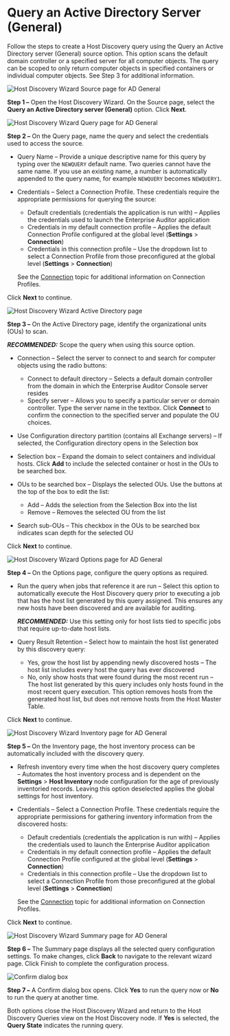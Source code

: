 # Query an Active Directory Server (General)

Follow the steps to create a Host Discovery query using the Query an Active Directory server
(General) source option. This option scans the default domain controller or a specified server for
all computer objects. The query can be scoped to only return computer objects in specified
containers or individual computer objects. See Step 3 for additional information.

![Host Discovery Wizard Source page for AD General](/img/product_docs/accessanalyzer/11.6/accessanalyzer/admin/hostdiscovery/wizard/source.webp)

**Step 1 –** Open the Host Discovery Wizard. On the Source page, select the **Query an Active
Directory server (General)** option. Click **Next**.

![Host Discovery Wizard Query page for AD General](/img/product_docs/accessanalyzer/11.6/accessanalyzer/admin/datacollector/nis/query.webp)

**Step 2 –** On the Query page, name the query and select the credentials used to access the source.

- Query Name – Provide a unique descriptive name for this query by typing over the `NEWQUERY`
  default name. Two queries cannot have the same name. If you use an existing name, a number is
  automatically appended to the query name, for example `NEWQUERY` becomes `NEWQUERY1`.
- Credentials – Select a Connection Profile. These credentials require the appropriate permissions
  for querying the source:

    - Default credentials (credentials the application is run with) – Applies the credentials used
      to launch the Enterprise Auditor application
    - Credentials in my default connection profile – Applies the default Connection Profile
      configured at the global level (**Settings** > **Connection**)
    - Credentials in this connection profile – Use the dropdown list to select a Connection Profile
      from those preconfigured at the global level (**Settings** > **Connection**)

    See the
    [Connection](/docs/accessanalyzer/11.6/admin/settings/connection/overview.md)
    topic for additional information on Connection Profiles.

Click **Next** to continue.

![Host Discovery Wizard Active Directory page](/img/product_docs/accessanalyzer/11.6/accessanalyzer/admin/hostdiscovery/wizard/activedirectory.webp)

**Step 3 –** On the Active Directory page, identify the organizational units (OUs) to scan.

**_RECOMMENDED:_** Scope the query when using this source option.

- Connection – Select the server to connect to and search for computer objects using the radio
  buttons:

    - Connect to default directory – Selects a default domain controller from the domain in which
      the Enterprise Auditor Console server resides
    - Specify server – Allows you to specify a particular server or domain controller. Type the
      server name in the textbox. Click **Connect** to confirm the connection to the specified
      server and populate the OU choices.

- Use Configuration directory partition (contains all Exchange servers) – If selected, the
  Configuration directory opens in the Selection box
- Selection box – Expand the domain to select containers and individual hosts. Click **Add** to
  include the selected container or host in the OUs to be searched box.
- OUs to be searched box – Displays the selected OUs. Use the buttons at the top of the box to edit
  the list:

    - Add – Adds the selection from the Selection Box into the list
    - Remove – Removes the selected OU from the list

- Search sub-OUs – This checkbox in the OUs to be searched box indicates scan depth for the selected
  OU

Click **Next** to continue.

![Host Discovery Wizard Options page for AD General](/img/product_docs/accessanalyzer/11.6/accessanalyzer/install/application/options.webp)

**Step 4 –** On the Options page, configure the query options as required.

- Run the query when jobs that reference it are run – Select this option to automatically execute
  the Host Discovery query prior to executing a job that has the host list generated by this query
  assigned. This ensures any new hosts have been discovered and are available for auditing.

    **_RECOMMENDED:_** Use this setting only for host lists tied to specific jobs that require
    up-to-date host lists.

- Query Result Retention – Select how to maintain the host list generated by this discovery query:

    - Yes, grow the host list by appending newly discovered hosts – The host list includes every
      host the query has ever discovered
    - No, only show hosts that were found during the most recent run – The host list generated by
      this query includes only hosts found in the most recent query execution. This option removes
      hosts from the generated host list, but does not remove hosts from the Host Master Table.

Click **Next** to continue.

![Host Discovery Wizard Inventory page for AD General](/img/product_docs/accessanalyzer/11.6/accessanalyzer/admin/hostdiscovery/wizard/inventory.webp)

**Step 5 –** On the Inventory page, the host inventory process can be automatically included with
the discovery query.

- Refresh inventory every time when the host discovery query completes – Automates the host
  inventory process and is dependent on the **Settings** > **Host Inventory** node configuration for
  the age of previously inventoried records. Leaving this option deselected applies the global
  settings for host inventory.
- Credentials – Select a Connection Profile. These credentials require the appropriate permissions
  for gathering inventory information from the discovered hosts:

    - Default credentials (credentials the application is run with) – Applies the credentials used
      to launch the Enterprise Auditor application
    - Credentials in my default connection profile – Applies the default Connection Profile
      configured at the global level (**Settings** > **Connection**)
    - Credentials in this connection profile – Use the dropdown list to select a Connection Profile
      from those preconfigured at the global level (**Settings** > **Connection**)

    See the
    [Connection](/docs/accessanalyzer/11.6/admin/settings/connection/overview.md)
    topic for additional information on Connection Profiles.

Click **Next** to continue.

![Host Discovery Wizard Summary page for AD General](/img/product_docs/accessanalyzer/11.6/accessanalyzer/admin/datacollector/adinventory/summary.webp)

**Step 6 –** The Summary page displays all the selected query configuration settings. To make
changes, click **Back** to navigate to the relevant wizard page. Click Finish to complete the
configuration process.

![Confirm dialog box](/img/product_docs/accessanalyzer/11.6/accessanalyzer/admin/hostdiscovery/wizard/wizardconfirmdialog.webp)

**Step 7 –** A Confirm dialog box opens. Click **Yes** to run the query now or **No** to run the
query at another time.

Both options close the Host Discovery Wizard and return to the Host Discovery Queries view on the
Host Discovery node. If **Yes** is selected, the **Query State** indicates the running query.
